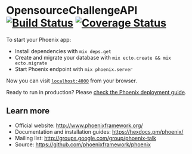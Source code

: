 # OpensourceChallengeAPI [![Build Status](https://api.travis-ci.com/opensource-challenge/opensource-challenge-api.svg?branch=master)](https://travis-ci.com/opensource-challenge/opensource-challenge-api) [![Coverage Status](https://coveralls.io/repos/github/opensource-challenge/opensource-challenge-api/badge.svg?branch=master)](https://coveralls.io/github/opensource-challenge/opensource-challenge-api?branch=master)

To start your Phoenix app:

  * Install dependencies with `mix deps.get`
  * Create and migrate your database with `mix ecto.create && mix ecto.migrate`
  * Start Phoenix endpoint with `mix phoenix.server`

Now you can visit [`localhost:4000`](http://localhost:4000) from your browser.

Ready to run in production? Please [check the Phoenix deployment guide](https://hexdocs.pm/phoenix/deployment.html).

## Learn more

  * Official website: http://www.phoenixframework.org/
  * Documentation and installation guides: https://hexdocs.pm/phoenix/
  * Mailing list: http://groups.google.com/group/phoenix-talk
  * Source: https://github.com/phoenixframework/phoenix
